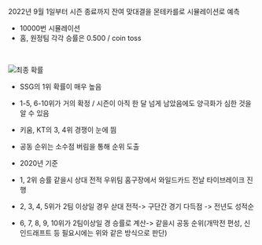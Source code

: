
2022년 9월 1일부터 시즌 종료까지 잔여 맞대결을 몬테카를로 시뮬레이션로 예측


- 10000번 시뮬레이션
- 홈, 원정팀 각각 승률은 0.500 / coin toss

<br>


![최종 확률](https://user-images.githubusercontent.com/63768509/229097677-3bd8de45-dfc5-4192-a8df-b09b56d3d315.png)

- SSG의 1위 확률이 매우 높음
- 1-5, 6-10위가 거의 확정 / 시즌이 아직 한 달 넘게 남았음에도 양극화가 심한 것을 알 수 있음
- 키움, KT의 3, 4위 경쟁이 눈에 띔

- 공동 순위는 소수점 버림을 통해 순위 도출

- 2020년 기준
- 1, 2위 승률 같을시 상대 전적 우위팀 홈구장에서 와일드카드 전날 타이브레이크 진행
- 2, 3, 4, 5위가 2팀 이상일 경우 삳대 전적-> 구단간 경기 다득점 -> 전년도 성적순
- 6, 7, 8, 9, 10위가 2팀이상일 경 승률로 계산-> 같을시 공동 순위(개막전 편성, 신인드래프트 등 필요시에는 위와 같은 방식으로 판단)
